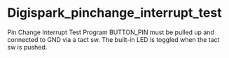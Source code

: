 # Digispark_pinchange_interrupt_test
 
Pin Change Interrupt Test Program
BUTTON_PIN must be pulled up and connected to GND via a tact sw.
The built-in LED is toggled when the tact sw is pushed.
